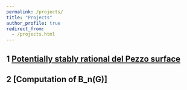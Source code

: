 ```yaml
---
permalink: /projects/
title: "Projects"
author_profile: true
redirect_from: 
  - /projects.html
---
```


## 1 [Potentially stably rational del Pezzo surface](https://cims.nyu.edu/~tschinke/papers/yuri/18h1dp/magma/)
## 2 [Computation of B_n(G)]
